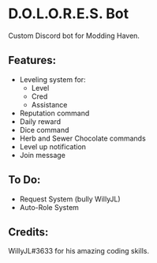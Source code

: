 # D.O.L.O.R.E.S. Bot
Custom Discord bot for Modding Haven.

## Features:
 - Leveling system for:
   - Level
   - Cred
   - Assistance
 - Reputation command
 - Daily reward
 - Dice command
 - Herb and Sewer Chocolate commands
 - Level up notification
 - Join message

## To Do:
 - Request System (bully WillyJL)
 - Auto-Role System

## Credits:
WillyJL#3633 for his amazing coding skills.
